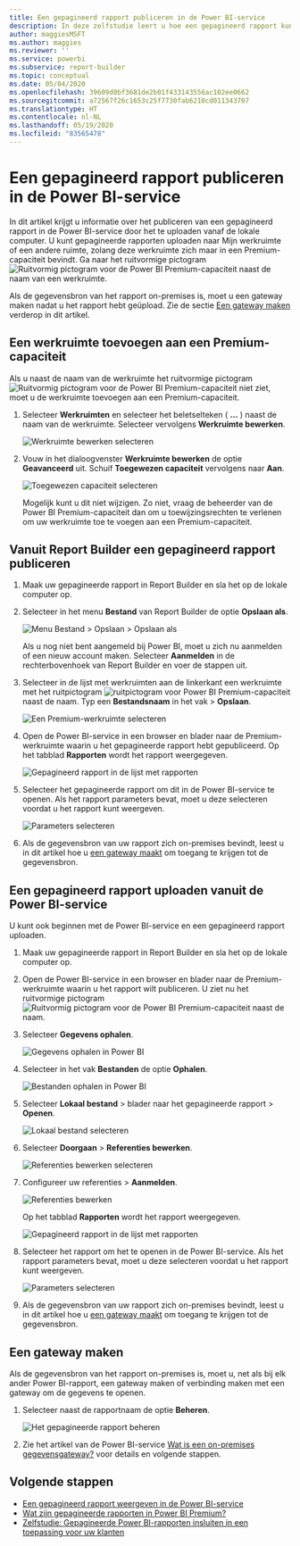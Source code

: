 ```yaml
---
title: Een gepagineerd rapport publiceren in de Power BI-service
description: In deze zelfstudie leert u hoe een gepagineerd rapport kunt publiceren in de Power BI-service door het te uploaden vanaf de lokale computer.
author: maggiesMSFT
ms.author: maggies
ms.reviewer: ''
ms.service: powerbi
ms.subservice: report-builder
ms.topic: conceptual
ms.date: 05/04/2020
ms.openlocfilehash: 39609d0bf3681de2b01f433143556ac102ee0662
ms.sourcegitcommit: a72567f26c1653c25f7730fab6210cd011343707
ms.translationtype: HT
ms.contentlocale: nl-NL
ms.lasthandoff: 05/19/2020
ms.locfileid: "83565478"
---
```

# <a name="publish-a-paginated-report-to-the-power-bi-service"></a>Een gepagineerd rapport publiceren in de Power BI-service

In dit artikel krijgt u informatie over het publiceren van een gepagineerd rapport in de Power BI-service door het te uploaden vanaf de lokale computer. U kunt gepagineerde rapporten uploaden naar Mijn werkruimte of een andere ruimte, zolang deze werkruimte zich maar in een Premium-capaciteit bevindt. Ga naar het ruitvormige pictogram ![Ruitvormig pictogram voor de Power BI Premium-capaciteit](media/paginated-reports-save-to-power-bi-service/premium-diamond.png) naast de naam van een werkruimte. 

Als de gegevensbron van het rapport on-premises is, moet u een gateway maken nadat u het rapport hebt geüpload. Zie de sectie [Een gateway maken](#create-a-gateway) verderop in dit artikel.

## <a name="add-a-workspace-to-a-premium-capacity"></a>Een werkruimte toevoegen aan een Premium-capaciteit

Als u naast de naam van de werkruimte het ruitvormige pictogram ![Ruitvormig pictogram voor de Power BI Premium-capaciteit](media/paginated-reports-save-to-power-bi-service/premium-diamond.png) niet ziet, moet u de werkruimte toevoegen aan een Premium-capaciteit. 

1. Selecteer **Werkruimten** en selecteer het beletselteken ( **...** ) naast de naam van de werkruimte. Selecteer vervolgens **Werkruimte bewerken**.

    ![Werkruimte bewerken selecteren](media/paginated-reports-save-to-power-bi-service/power-bi-paginated-edit-workspace.png)

1. Vouw in het dialoogvenster **Werkruimte bewerken** de optie **Geavanceerd** uit. Schuif **Toegewezen capaciteit** vervolgens naar **Aan**.

    ![Toegewezen capaciteit selecteren](media/paginated-reports-save-to-power-bi-service/power-bi-paginated-edit-workspace-dialog.png)

   Mogelijk kunt u dit niet wijzigen. Zo niet, vraag de beheerder van de Power BI Premium-capaciteit dan om u toewijzingsrechten te verlenen om uw werkruimte toe te voegen aan een Premium-capaciteit.

## <a name="from-report-builder-publish-a-paginated-report"></a>Vanuit Report Builder een gepagineerd rapport publiceren

1. Maak uw gepagineerde rapport in Report Builder en sla het op de lokale computer op.

1. Selecteer in het menu **Bestand** van Report Builder de optie **Opslaan als**.

    ![Menu Bestand > Opslaan > Opslaan als](media/paginated-reports-save-to-power-bi-service/power-bi-paginated-save-as.png)

    Als u nog niet bent aangemeld bij Power BI, moet u zich nu aanmelden of een nieuw account maken. Selecteer **Aanmelden** in de rechterbovenhoek van Report Builder en voer de stappen uit.

2. Selecteer in de lijst met werkruimten aan de linkerkant een werkruimte met het ruitpictogram ![ruitpictogram voor Power BI Premium-capaciteit](media/paginated-reports-save-to-power-bi-service/premium-diamond.png) naast de naam. Typ een **Bestandsnaam** in het vak > **Opslaan**. 

    ![Een Premium-werkruimte selecteren](media/paginated-reports-save-to-power-bi-service/power-bi-paginated-select-workspace.png)

4. Open de Power BI-service in een browser en blader naar de Premium-werkruimte waarin u het gepagineerde rapport hebt gepubliceerd. Op het tabblad **Rapporten** wordt het rapport weergegeven.

    ![Gepagineerd rapport in de lijst met rapporten](media/paginated-reports-save-to-power-bi-service/power-bi-paginated-wwi-report.png)

5. Selecteer het gepagineerde rapport om dit in de Power BI-service te openen. Als het rapport parameters bevat, moet u deze selecteren voordat u het rapport kunt weergeven.

    ![Parameters selecteren](media/paginated-reports-save-to-power-bi-service/power-bi-paginated-select-parameters.png)

6. Als de gegevensbron van uw rapport zich on-premises bevindt, leest u in dit artikel hoe u [een gateway maakt](#create-a-gateway) om toegang te krijgen tot de gegevensbron.

## <a name="from-the-power-bi-service-upload-a-paginated-report"></a>Een gepagineerd rapport uploaden vanuit de Power BI-service

U kunt ook beginnen met de Power BI-service en een gepagineerd rapport uploaden.

1. Maak uw gepagineerde rapport in Report Builder en sla het op de lokale computer op.

1. Open de Power BI-service in een browser en blader naar de Premium-werkruimte waarin u het rapport wilt publiceren. U ziet nu het ruitvormige pictogram ![Ruitvormig pictogram voor de Power BI Premium-capaciteit](media/paginated-reports-save-to-power-bi-service/premium-diamond.png) naast de naam. 

1. Selecteer **Gegevens ophalen**.

    ![Gegevens ophalen in Power BI](media/paginated-reports-save-to-power-bi-service/power-bi-paginated-get-data.png)

1. Selecteer in het vak **Bestanden** de optie **Ophalen**.

    ![Bestanden ophalen in Power BI](media/paginated-reports-save-to-power-bi-service/power-bi-paginated-files-get.png)

1. Selecteer **Lokaal bestand** > blader naar het gepagineerde rapport > **Openen**.

    ![Lokaal bestand selecteren](media/paginated-reports-save-to-power-bi-service/power-bi-paginated-local-file.png)

1. Selecteer **Doorgaan** > **Referenties bewerken**.

    ![Referenties bewerken selecteren](media/paginated-reports-save-to-power-bi-service/power-bi-paginated-select-edit-credentials.png)

1. Configureer uw referenties > **Aanmelden**.

    ![Referenties bewerken](media/paginated-reports-save-to-power-bi-service/power-bi-paginated-credentials.png)

   Op het tabblad **Rapporten** wordt het rapport weergegeven.

    ![Gepagineerd rapport in de lijst met rapporten](media/paginated-reports-save-to-power-bi-service/power-bi-paginated-wwi-report.png)

1. Selecteer het rapport om het te openen in de Power BI-service. Als het rapport parameters bevat, moet u deze selecteren voordat u het rapport kunt weergeven.
 
    ![Parameters selecteren](media/paginated-reports-save-to-power-bi-service/power-bi-paginated-select-parameters.png)

6. Als de gegevensbron van uw rapport zich on-premises bevindt, leest u in dit artikel hoe u [een gateway maakt](#create-a-gateway) om toegang te krijgen tot de gegevensbron.

## <a name="create-a-gateway"></a>Een gateway maken

Als de gegevensbron van het rapport on-premises is, moet u, net als bij elk ander Power BI-rapport, een gateway maken of verbinding maken met een gateway om de gegevens te openen.

1. Selecteer naast de rapportnaam de optie **Beheren**.

   ![Het gepagineerde rapport beheren](media/paginated-reports-save-to-power-bi-service/power-bi-paginated-manage.png)

1. Zie het artikel van de Power BI-service [Wat is een on-premises gegevensgateway?](../connect-data/service-gateway-onprem.md) voor details en volgende stappen.



## <a name="next-steps"></a>Volgende stappen

- [Een gepagineerd rapport weergeven in de Power BI-service](../consumer/paginated-reports-view-power-bi-service.md)
- [Wat zijn gepagineerde rapporten in Power BI Premium?](paginated-reports-report-builder-power-bi.md)
- [Zelfstudie: Gepagineerde Power BI-rapporten insluiten in een toepassing voor uw klanten](../developer/embedded/embed-paginated-reports-customers.md)
